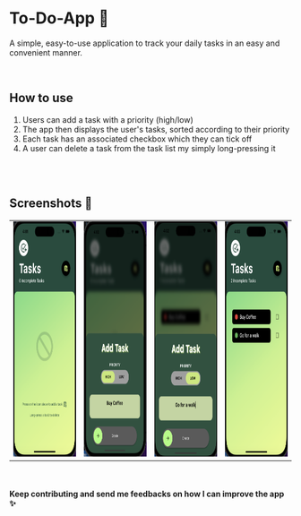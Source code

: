 # To-Do-App 📝
A simple, easy-to-use application to track your daily tasks in an easy and convenient manner.

<br>

## How to use
1. Users can add a task with a priority (high/low)
2. The app then displays the user's tasks, sorted according to their priority
3. Each task has an associated checkbox which they can tick off
4. A user can delete a task from the task list my simply long-pressing it
<br>
<br>

## Screenshots 📸
<table>
  <tr>
    <td><img src="/to_do_app/assets/screenshots/empty_task.png" alt="Empty Task Screen" width=205 height=420/></td>
    <td><img src="/to_do_app/assets/screenshots/add_task(1).png" alt="Add Task Screen" width=205 height=420/></td>
     <td><img src="/to_do_app/assets/screenshots/add_task(2).png" alt="Add Task Screen" width=205 height=420/></td>
     <td><img src="/to_do_app/assets/screenshots/task_screen.png" alt="ask Screen" width=205 height=420/></td>
  </tr>
</table>

<br>

#### Keep contributing and send me feedbacks on how I can improve the app ✨
